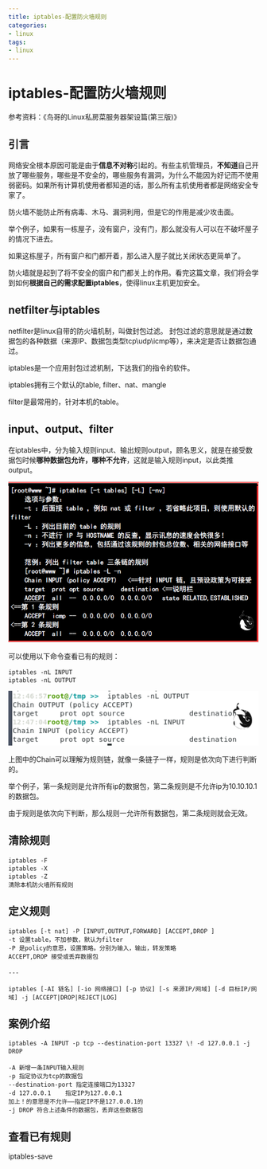 ```yaml
---
title: iptables-配置防火墙规则
categories:
- linux
tags:
- linux
---
```

iptables-配置防火墙规则
===
参考资料：《鸟哥的Linux私房菜服务器架设篇(第三版)》

## 引言
网络安全根本原因可能是由于**信息不对称**引起的。有些主机管理员，**不知道**自己开放了哪些服务，哪些是不安全的，哪些服务有漏洞，为什么不能因为好记而不使用弱密码。如果所有计算机使用者都知道的话，那么所有主机使用者都是网络安全专家了。

防火墙不能防止所有病毒、木马、漏洞利用，但是它的作用是减少攻击面。

举个例子，如果有一栋屋子，没有窗户，没有门，那么就没有人可以在不破坏屋子的情况下进去。

如果这栋屋子，所有窗户和门都开着，那么进入屋子就比关闭状态更简单了。

防火墙就是起到了将不安全的窗户和门都关上的作用。看完这篇文章，我们将会学到如何**根据自己的需求配置iptables**，使得linux主机更加安全。

## netfilter与iptables
netfilter是linux自带的防火墙机制，叫做封包过滤。
封包过滤的意思就是通过数据包的各种数据（来源IP、数据包类型tcp\udp\icmp等），来决定是否让数据包通过。

iptables是一个应用封包过滤机制，下达我们的指令的软件。

iptables拥有三个默认的table, filter、nat、mangle

filter是最常用的，针对本机的table。

## input、output、filter
在iptables中，分为输入规则input、输出规则output，顾名思义，就是在接受数据包时候**哪种数据包允许，哪种不允许**，这就是输入规则input，以此类推output。

![2](https://raw.githubusercontent.com/Whale3070/Whale3070.github.io/master/images/01-23-12/2.PNG)

可以使用以下命令查看已有的规则：

```
iptables -nL INPUT
iptables -nL OUTPUT
```
![1](https://raw.githubusercontent.com/Whale3070/Whale3070.github.io/master/images/01-23-12/1.PNG)

上图中的Chain可以理解为规则链，就像一条链子一样，规则是依次向下进行判断的。

举个例子，第一条规则是允许所有ip的数据包，第二条规则是不允许ip为10.10.10.1的数据包。

由于规则是依次向下判断，那么规则一允许所有数据包，第二条规则就会无效。

## 清除规则
```
iptables -F
iptables -X
iptables -Z
清除本机防火墙所有规则
```

## 定义规则
```
iptables [-t nat] -P [INPUT,OUTPUT,FORWARD] [ACCEPT,DROP ]
-t 设置table，不加参数，默认为filter
-P 是policy的意思，设置策略。分别为输入，输出，转发策略
ACCEPT,DROP 接受或丢弃数据包

---

iptables [-AI 链名] [-io 网络接口] [-p 协议] [-s 来源IP/网域] [-d 目标IP/网域] -j [ACCEPT|DROP|REJECT|LOG]

```
## 案例介绍
```
iptables -A INPUT -p tcp --destination-port 13327 \! -d 127.0.0.1 -j DROP

-A 新增一条INPUT输入规则
-p 指定协议为tcp的数据包
--destination-port 指定连接端口为13327
-d 127.0.0.1    指定IP为127.0.0.1
加上！的意思是不允许——指定IP不是127.0.0.1的
-j DROP 符合上述条件的数据包，丢弃这些数据包
```
## 查看已有规则
iptables-save
